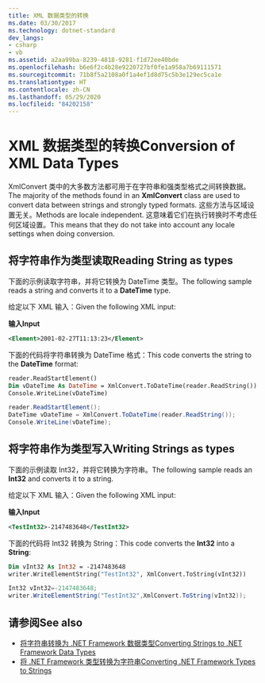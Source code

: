 ```yaml
---
title: XML 数据类型的转换
ms.date: 03/30/2017
ms.technology: dotnet-standard
dev_langs:
- csharp
- vb
ms.assetid: a2aa99ba-8239-4818-9281-f1d72ee40bde
ms.openlocfilehash: b6e6f2c4b28e9220727bf0fe1a958a7b69111571
ms.sourcegitcommit: 71b8f5a2108a0f1a4ef1d8d75c5b3e129ec5ca1e
ms.translationtype: HT
ms.contentlocale: zh-CN
ms.lasthandoff: 05/29/2020
ms.locfileid: "84202158"
---
```

# <a name="conversion-of-xml-data-types"></a><span data-ttu-id="7e8ec-102">XML 数据类型的转换</span><span class="sxs-lookup"><span data-stu-id="7e8ec-102">Conversion of XML Data Types</span></span>
<span data-ttu-id="7e8ec-103">XmlConvert 类中的大多数方法都可用于在字符串和强类型格式之间转换数据。</span><span class="sxs-lookup"><span data-stu-id="7e8ec-103">The majority of the methods found in an **XmlConvert** class are used to convert data between strings and strongly typed formats.</span></span> <span data-ttu-id="7e8ec-104">这些方法与区域设置无关。</span><span class="sxs-lookup"><span data-stu-id="7e8ec-104">Methods are locale independent.</span></span> <span data-ttu-id="7e8ec-105">这意味着它们在执行转换时不考虑任何区域设置。</span><span class="sxs-lookup"><span data-stu-id="7e8ec-105">This means that they do not take into account any locale settings when doing conversion.</span></span>  
  
## <a name="reading-string-as-types"></a><span data-ttu-id="7e8ec-106">将字符串作为类型读取</span><span class="sxs-lookup"><span data-stu-id="7e8ec-106">Reading String as types</span></span>  
 <span data-ttu-id="7e8ec-107">下面的示例读取字符串，并将它转换为 DateTime 类型。</span><span class="sxs-lookup"><span data-stu-id="7e8ec-107">The following sample reads a string and converts it to a **DateTime** type.</span></span>  
  
 <span data-ttu-id="7e8ec-108">给定以下 XML 输入：</span><span class="sxs-lookup"><span data-stu-id="7e8ec-108">Given the following XML input:</span></span>  
  
 <span data-ttu-id="7e8ec-109">**输入**</span><span class="sxs-lookup"><span data-stu-id="7e8ec-109">**Input**</span></span>  
  
```xml  
<Element>2001-02-27T11:13:23</Element>  
```  
  
 <span data-ttu-id="7e8ec-110">下面的代码将字符串转换为 DateTime 格式：</span><span class="sxs-lookup"><span data-stu-id="7e8ec-110">This code converts the string to the **DateTime** format:</span></span>  
  
```vb  
reader.ReadStartElement()  
Dim vDateTime As DateTime = XmlConvert.ToDateTime(reader.ReadString())  
Console.WriteLine(vDateTime)  
```  
  
```csharp  
reader.ReadStartElement();  
DateTime vDateTime = XmlConvert.ToDateTime(reader.ReadString());  
Console.WriteLine(vDateTime);  
```  
  
## <a name="writing-strings-as-types"></a><span data-ttu-id="7e8ec-111">将字符串作为类型写入</span><span class="sxs-lookup"><span data-stu-id="7e8ec-111">Writing Strings as types</span></span>  
 <span data-ttu-id="7e8ec-112">下面的示例读取 Int32，并将它转换为字符串。</span><span class="sxs-lookup"><span data-stu-id="7e8ec-112">The following sample reads an **Int32** and converts it to a string.</span></span>  
  
 <span data-ttu-id="7e8ec-113">给定以下 XML 输入：</span><span class="sxs-lookup"><span data-stu-id="7e8ec-113">Given the following XML input:</span></span>  
  
 <span data-ttu-id="7e8ec-114">**输入**</span><span class="sxs-lookup"><span data-stu-id="7e8ec-114">**Input**</span></span>  
  
```xml  
<TestInt32>-2147483648</TestInt32>  
```  
  
 <span data-ttu-id="7e8ec-115">下面的代码将 Int32 转换为 String：</span><span class="sxs-lookup"><span data-stu-id="7e8ec-115">This code converts the **Int32** into a **String**:</span></span>  
  
```vb  
Dim vInt32 As Int32 = -2147483648  
writer.WriteElementString("TestInt32", XmlConvert.ToString(vInt32))  
```  
  
```csharp  
Int32 vInt32=-2147483648;  
writer.WriteElementString("TestInt32",XmlConvert.ToString(vInt32));  
```  
  
## <a name="see-also"></a><span data-ttu-id="7e8ec-116">请参阅</span><span class="sxs-lookup"><span data-stu-id="7e8ec-116">See also</span></span>

- [<span data-ttu-id="7e8ec-117">将字符串转换为 .NET Framework 数据类型</span><span class="sxs-lookup"><span data-stu-id="7e8ec-117">Converting Strings to .NET Framework Data Types</span></span>](../../../../docs/standard/data/xml/converting-strings-to-dotnet-data-types.md)
- [<span data-ttu-id="7e8ec-118">将 .NET Framework 类型转换为字符串</span><span class="sxs-lookup"><span data-stu-id="7e8ec-118">Converting .NET Framework Types to Strings</span></span>](../../../../docs/standard/data/xml/converting-dotnet-types-to-strings.md)
